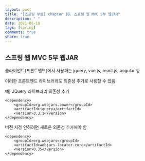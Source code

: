 ```yaml
---
layout: post
title: "[스프링 부트] chapter 18. 스프링 웹 MVC 5부 웹JAR"
description: " "
date: 2021-06-18
tags: [spring]
comments: true
share: true
---
```



## 스프링 웹 MVC 5부 웹JAR



클라이언트(프론트엔드)에서 사용하는 jquery, vue.js, react.js, angular 등

이러한 프론트엔드 라이브러리도 의존성 추가로 사용할 수 있음

예) JQuery 라이브러리 의존성 추가

```properties
<dependency>
    <groupId>org.webjars.bower</groupId>
    <artifactId>jquery</artifactId>
    <version>3.3.1</version>
</dependency>
```



버전 지정 안하려면 새로운 의존성 추가해야 함

```properties
<dependency>
    <groupId>org.webjars</groupId>
    <artifactId>webjars-locator-core</artifactId>
    <version>0.35</version>
</dependency>
```




